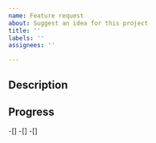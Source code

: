 ```yaml
---
name: Feature request
about: Suggest an idea for this project
title: ''
labels: ''
assignees: ''

---
```


## Description
>

## Progress
-[]
-[]
-[]
